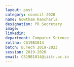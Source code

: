 ```yaml
---
layout: post
category: council-2020
name: Gowtham Kancharla
designation: PR Secretary
image:
linkedin:
department: Computer Science
rollno: CS19B1014
batch: B.Tech 2019-2023
session: 2019-2020
email: CS19B1014@iiitr.ac.in
---
```


<!-- @format -->
